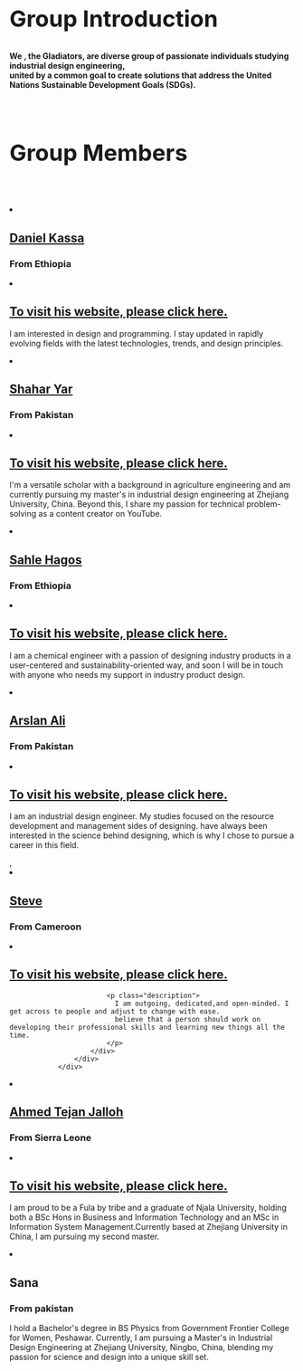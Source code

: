 
<head>
    <meta charset="UTF-8">
    <meta http-equiv="X-UA-Compatible" content="IE=edge">
    <meta name="viewport" content="width=device-width, initial-scale=1.0">
    <link rel="stylesheet" href="style.css">
    <title>GLADIATORS</title>
    <link rel="stylesheet" href="teamstyle.css"/>
</head>

<body>
<div class="container">
<h2 style = "text-align: left; font-size:40px;">Group Introduction</h2>
        <strong><p> We , the Gladiators, are diverse group of passionate individuals studying industrial design engineering,<br> united by a common goal to create solutions that address the United Nations Sustainable Development Goals (SDGs).</</P></strong>
       
    </div>          
</body>

<div class="demo">
        <div class="container">
            <div class="row text-center">
                <h2 class="white" style="text-align:left; font-size:40px;">Group Members </h2>
                <br>
                <br>
            </div>
<div class="demo">
 <div class="container">         
            <div class="row">
                <div class=" col-sm-4">
                    <div class="Members">
                        <div class="pic">
                            <img src="image/member1.jpg" alt=""/>
                        </div>
                        <div class="member-prof">
                        <li><a href="https://danialkassa.github.io/"><h2>Daniel Kassa</h2></a></li>
                            <span><h3>From Ethiopia</h3></span>
                             <li><a href="https://danialkassa.github.io/"><h2> To visit his website, please click here.</h2></a></li>
                            <p class="description">
                                  I am interested in design and programming. I stay updated in rapidly evolving fields with the latest technologies, trends, and design principles.</p>
                        </div>
                    </div>
                </div>

<div class="col-sm-4">
                    <div class="Members">
                        <div class="pic">
                        <img src="image/member2.jpg" alt=""/>
                        </div>
                        <div class="member-prof">
                        <li><a href="https://shahri128.github.io/EngShahari.github.io/"><h2>Shahar Yar</h2></a></li>
                             <span><h3>From Pakistan</h3></span>
                              <li><a href="https://shahri128.github.io/EngShahari.github.io/"><h2>To visit his website, please click here.</h2></a></li>
                            <p class="description">
                               I'm a versatile scholar with a background in agriculture engineering and am currently pursuing my master's in industrial design engineering at Zhejiang University, China. Beyond this, I share my passion for technical problem-solving as a content creator on YouTube.
                            </p>
                        </div>
                    </div>
                </div>
            </div>
        </div>
    </div>
 <div class="demo">
 <div class="container">         
            <div class="row">
                <div class=" col-sm-4">
                    <div class="Members">
                        <div class="pic">
                            <img src="image/member3.jpg" alt=""/>
                        </div>
                        <div class="member-prof">
                        <li><a href="https://sahle1415.github.io/Sah/"><h2>Sahle Hagos</h2></a></li>
                            <span><h3>From Ethiopia</h3></span>
                              <li><a href="https://sahle1415.github.io/Sah/"><h2> To visit his website, please click here.</h2></a></li>                          
                            <p class="description">
                                  I am a chemical engineer with a passion of designing industry products in a user-centered and sustainability-oriented way, 
                                  and soon I will be in touch with anyone who needs my support in industry product design.</p>
                        </div>
                    </div>
                </div>
<div class="col-sm-4">
                    <div class="Members">
                        <div class="pic">
                        <img src="image/member4.jpg" alt=""/>
                        </div>
                        <div class="member-prof">
                        <li><a href="https://arsl0011.github.io/alif.github.io/"><h2>Arslan Ali</h2></a></li>
                             <span><h3>From Pakistan</h3></span>
                             <li><a href="https://arsl0011.github.io/alif.github.io/"><h2> To visit his website, please click here.</h2></a></li>
                            <p class="description">
                               I am an industrial design engineer. My studies focused on the resource development and management sides of designing.  have always been interested in the science behind designing, which is why I chose to pursue a career in this field.
                            </p>
                        </div>
                    </div>
                </div>
            </div>
        </div>
    </div>
 <div class="demo">
  <div class="container">
      <div class="row">
                <div class="col-sm-4">
                    <div class="Members">
                        <div class="pic">
                        <img src="image/member5.jpg" alt=""/>
                        </div>
                        <div class="member-prof">,
                            <li><a href="https://steve12437.github.io/"><h2>Steve</h2></a></li>
                            <span><h3>From Cameroon</h3></span>
                              <li><a href="https://steve12437.github.io/"><h2>   To visit his website, please click here.</h2></a></li>
                           
                            <p class="description">
                              I am outgoing, dedicated,and open-minded. I get across to people and adjust to change with ease.
                              believe that a person should work on developing their professional skills and learning new things all the time.
                            </p>
                        </div>
                    </div>
                </div>

<div class="col-sm-4">
                    <div class="Members">
                        <div class="pic">
                            <img src="image/member6.png" alt=""/></div>
                        <div class="member-prof">
                         <li><a href="https://atj12345.github.io"><h2>Ahmed Tejan Jalloh</h2></a></li>
                              <span><h3>From Sierra Leone</h3></span>
                               <li><a href="https://atj12345.github.io"><h2> To visit his website, please click here.</h2></a></li>
                            <p class="description">
                               I am proud to be a Fula by tribe and a graduate of Njala University, holding both a BSc Hons in Business and Information Technology and an MSc in Information System Management.Currently based at Zhejiang University in China, I am pursuing my second master.
                            </p>
                        </div>
                    </div>
                </div>
            </div>
        </div>
    </div>
    <div class="col-sm-4">
                    <div class="Members">
                        <div class="pic">
                            <img src="image/member7.jpg" alt=""/></div>
                        <div class="member-prof">
                         <li><h2>Sana</h2></a></li>
                              <span><h3>From pakistan</h3></span>
                            <p class="description">
                               I hold a Bachelor's degree in BS Physics from Government Frontier College for Women, Peshawar. Currently, I am pursuing a Master's in Industrial Design Engineering at Zhejiang University, Ningbo, China, blending my passion for science and design into a unique skill set.
                            </p>
                        </div>
                    </div>
                </div>
            </div>
        </div>
    </div>
